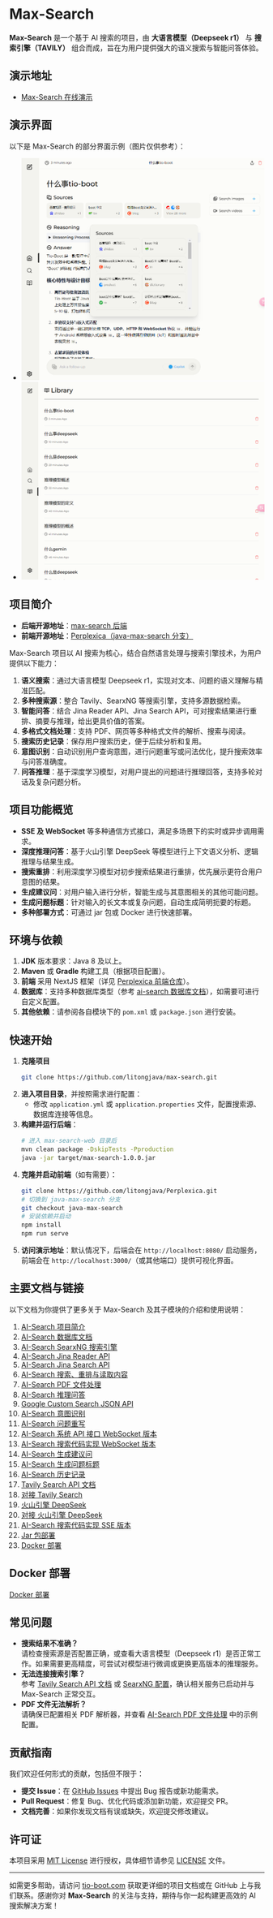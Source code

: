 # Max-Search

**Max-Search** 是一个基于 AI 搜索的项目，由 **大语言模型（Deepseek r1）** 与 **搜索引擎（TAVILY）** 组合而成，旨在为用户提供强大的语义搜索与智能问答体验。

## 演示地址
- [Max-Search 在线演示](http://www.maxsearch.ai/)

## 演示界面
以下是 Max-Search 的部分界面示例（图片仅供参考）：
- ![](readme_files/image.png)
- ![](readme_files/image-1.png)

## 项目简介
- **后端开源地址**：[max-search 后端](https://github.com/litongjava/max-search)
- **前端开源地址**：[Perplexica（java-max-search 分支）](https://github.com/litongjava/Perplexica/tree/java-max-search)

Max-Search 项目以 AI 搜索为核心，结合自然语言处理与搜索引擎技术，为用户提供以下能力：
1. **语义搜索**：通过大语言模型 Deepseek r1，实现对文本、问题的语义理解与精准匹配。
2. **多种搜索源**：整合 Tavily、SearxNG 等搜索引擎，支持多源数据检索。
3. **智能问答**：结合 Jina Reader API、Jina Search API，可对搜索结果进行重排、摘要与推理，给出更具价值的答案。
4. **多格式文档处理**：支持 PDF、网页等多种格式文件的解析、搜索与阅读。
5. **搜索历史记录**：保存用户搜索历史，便于后续分析和复用。
6. **意图识别**：自动识别用户查询意图，进行问题重写或问法优化，提升搜索效率与问答准确度。
7. **问答推理**：基于深度学习模型，对用户提出的问题进行推理回答，支持多轮对话及复杂问题分析。

## 项目功能概览
- **SSE 及 WebSocket** 等多种通信方式接口，满足多场景下的实时或异步调用需求。
- **深度推理问答**：基于火山引擎 DeepSeek 等模型进行上下文语义分析、逻辑推理与结果生成。
- **搜索重排**：利用深度学习模型对初步搜索结果进行重排，优先展示更符合用户意图的结果。
- **生成建议问**：对用户输入进行分析，智能生成与其意图相关的其他可能问题。
- **生成问题标题**：针对输入的长文本或复杂问题，自动生成简明扼要的标题。
- **多种部署方式**：可通过 jar 包或 Docker 进行快速部署。

## 环境与依赖
1. **JDK** 版本要求：Java 8 及以上。
2. **Maven** 或 **Gradle** 构建工具（根据项目配置）。
3. **前端** 采用 NextJS 框架（详见 [Perplexica 前端仓库](https://github.com/litongjava/Perplexica/tree/java-max-search)）。
4. **数据库**：支持多种数据库类型（参考 [ai-search 数据库文档](https://www.tio-boot.com/zh/64_ai-search/02.html)），如需要可进行自定义配置。
5. **其他依赖**：请参阅各自模块下的 `pom.xml` 或 `package.json` 进行安装。

## 快速开始
1. **克隆项目**
   ```bash
   git clone https://github.com/litongjava/max-search.git
   ```
2. **进入项目目录**，并按照需求进行配置：
   - 修改 `application.yml` 或 `application.properties` 文件，配置搜索源、数据库连接等信息。
3. **构建并运行后端**：
   ```bash
   # 进入 max-search-web 目录后
   mvn clean package -DskipTests -Pproduction
   java -jar target/max-search-1.0.0.jar
   ```
4. **克隆并启动前端**（如有需要）：
   ```bash
   git clone https://github.com/litongjava/Perplexica.git
   # 切换到 java-max-search 分支
   git checkout java-max-search
   # 安装依赖并启动
   npm install
   npm run serve
   ```
5. **访问演示地址**：默认情况下，后端会在 `http://localhost:8080/` 启动服务，前端会在 `http://localhost:3000/`（或其他端口）提供可视化界面。

## 主要文档与链接
以下文档为你提供了更多关于 Max-Search 及其子模块的介绍和使用说明：

1. [AI-Search 项目简介](https://www.tio-boot.com/zh/64_ai-search/01.html)  
2. [AI-Search 数据库文档](https://www.tio-boot.com/zh/64_ai-search/02.html)  
3. [AI-Search SearxNG 搜索引擎](https://www.tio-boot.com/zh/64_ai-search/03.html)  
4. [AI-Search Jina Reader API](https://www.tio-boot.com/zh/64_ai-search/04.html)  
5. [AI-Search Jina Search API](https://www.tio-boot.com/zh/64_ai-search/05.html)  
6. [AI-Search 搜索、重排与读取内容](https://www.tio-boot.com/zh/64_ai-search/06.html)  
7. [AI-Search PDF 文件处理](https://www.tio-boot.com/zh/64_ai-search/07.html)  
8. [AI-Search 推理问答](https://www.tio-boot.com/zh/64_ai-search/08.html)  
9. [Google Custom Search JSON API](https://www.tio-boot.com/zh/64_ai-search/09.html)  
10. [AI-Search 意图识别](https://www.tio-boot.com/zh/64_ai-search/10.html)  
11. [AI-Search 问题重写](https://www.tio-boot.com/zh/64_ai-search/11.html)  
12. [AI-Search 系统 API 接口 WebSocket 版本](https://www.tio-boot.com/zh/64_ai-search/12.html)  
13. [AI-Search 搜索代码实现 WebSocket 版本](https://www.tio-boot.com/zh/64_ai-search/13.html)  
14. [AI-Search 生成建议问](https://www.tio-boot.com/zh/64_ai-search/14.html)  
15. [AI-Search 生成问题标题](https://www.tio-boot.com/zh/64_ai-search/15.html)  
16. [AI-Search 历史记录](https://www.tio-boot.com/zh/64_ai-search/16.html)  
17. [Tavily Search API 文档](https://www.tio-boot.com/zh/64_ai-search/19.html)  
18. [对接 Tavily Search](https://www.tio-boot.com/zh/64_ai-search/20.html)  
19. [火山引擎 DeepSeek](https://www.tio-boot.com/zh/64_ai-search/21.html)  
20. [对接 火山引擎 DeepSeek](https://www.tio-boot.com/zh/64_ai-search/22.html)  
21. [AI-Search 搜索代码实现 SSE 版本](https://www.tio-boot.com/zh/64_ai-search/23.html)  
22. [Jar 包部署](https://www.tio-boot.com/zh/64_ai-search/24.html)  
23. [Docker 部署](https://www.tio-boot.com/zh/64_ai-search/25.html)  

## Docker 部署
[Docker 部署](https://www.tio-boot.com/zh/64_ai-search/25.html)  

## 常见问题
- **搜索结果不准确？**  
  请检查搜索源是否配置正确，或查看大语言模型（Deepseek r1）是否正常工作。如果需要更高精度，可尝试对模型进行微调或更换更高版本的推理服务。
- **无法连接搜索引擎？**  
  参考 [Tavily Search API 文档](https://www.tio-boot.com/zh/64_ai-search/19.html) 或 [SearxNG 配置](https://www.tio-boot.com/zh/64_ai-search/03.html)，确认相关服务已启动并与 Max-Search 正常交互。
- **PDF 文件无法解析？**  
  请确保已配置相关 PDF 解析器，并查看 [AI-Search PDF 文件处理](https://www.tio-boot.com/zh/64_ai-search/07.html) 中的示例配置。

## 贡献指南
我们欢迎任何形式的贡献，包括但不限于：
- **提交 Issue**：在 [GitHub Issues](https://github.com/litongjava/max-search/issues) 中提出 Bug 报告或新功能需求。
- **Pull Request**：修复 Bug、优化代码或添加新功能，欢迎提交 PR。
- **文档完善**：如果你发现文档有误或缺失，欢迎提交修改建议。

## 许可证
本项目采用 [MIT License](https://opensource.org/licenses/MIT) 进行授权，具体细节请参见 [LICENSE](LICENSE) 文件。

---

如需更多帮助，请访问 [tio-boot.com](https://www.tio-boot.com/) 获取更详细的项目文档或在 GitHub 上与我们联系。感谢你对 **Max-Search** 的关注与支持，期待与你一起构建更高效的 AI 搜索解决方案！